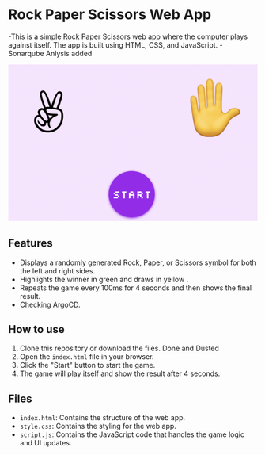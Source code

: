 # Rock Paper Scissors Web App

-This is a simple Rock Paper Scissors web app where the computer plays against itself. The app is built using HTML, CSS, and JavaScript.
-Sonarqube Anlysis added

![Rock Paper Scissors Web App Screenshot](screenshot.png)

## Features

- Displays a randomly generated Rock, Paper, or Scissors symbol for both the left and right sides.
- Highlights the winner in green and draws in yellow .
- Repeats the game every 100ms for 4 seconds and then shows the final result.
- Checking ArgoCD.

## How to use

1. Clone this repository or download the files. Done and Dusted
2. Open the `index.html` file in your browser.
3. Click the "Start" button to start the game.
4. The game will play itself and show the result after 4 seconds.

## Files

- `index.html`: Contains the structure of the web app.
- `style.css`: Contains the styling for the web app.
- `script.js`: Contains the JavaScript code that handles the game logic and UI updates.

